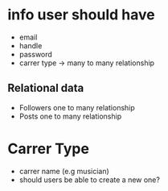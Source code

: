 # info user should have
* email
* handle
* password
* carrer type -> many to many relationship
## Relational data
* Followers one to many relationship
* Posts one to many relationship

# Carrer Type
* carrer name (e.g musician) 
 * should users be able to create a new one?